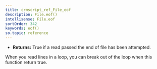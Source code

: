 ```yaml
---
title: crmscript_ref_File_eof
description: File.eof()
intellisense: File.eof
sortOrder: 342
keywords: eof()
so.topic: reference
---
```



* **Returns:** True if a read passed the end of file has been attempted.


When you read lines in a loop, you can break out of the loop when this function return true.


